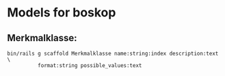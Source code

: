 Models for boskop
=================

Merkmalklasse:
--------------

    bin/rails g scaffold Merkmalklasse name:string:index description:text \
              format:string possible_values:text
